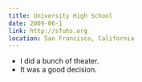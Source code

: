 ```yaml
---
title: University High School
date: 2009-06-1
link: http://sfuhs.org
location: San Francisco, California
---
```


* I did a bunch of theater.
* It was a good decision.
